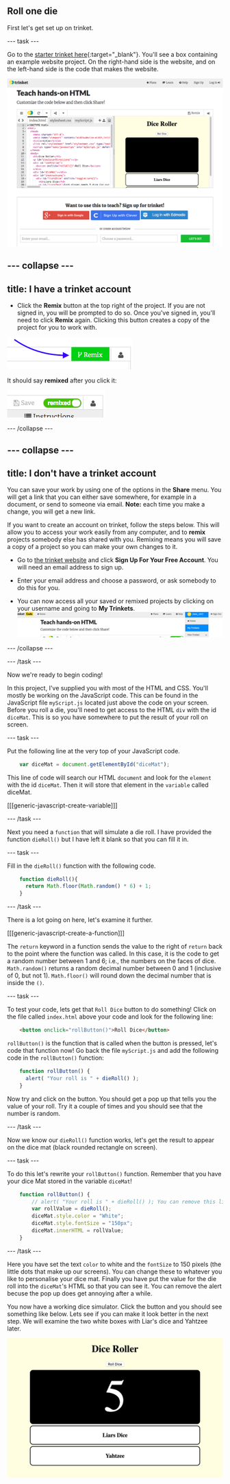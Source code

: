 ## Roll one die

First let's get set up on trinket.

--- task ---

Go to the [starter trinket here](https://trinket.io/html/830e255a5c){:target="_blank"}. You'll see a box containing an example website project. On the right-hand side is the website, and on the left-hand side is the code that makes the website. 

![Web page and code in trinket](images/starterTrinket.png)

--- collapse ---
---
title: I have a trinket account
---

- Click the **Remix** button at the top right of the project. If you are not signed in, you will be prompted to do so. Once you've signed in, you'll  need to click  **Remix** again. Clicking this button creates a copy of the project for you to work with. 

![Remix button](images/tktRemixButtonArrow.png)

It should say **remixed** after you click it:

![Button now says "remixed"](images/tktRemixedSmall.png)

--- /collapse ---

--- collapse ---
---
title: I don't have a trinket account
---

You can save your work by using one of the options in the **Share** menu. You will get a link that you can either save somewhere, for example in a document, or send to someone via email.
**Note:** each time you make a change, you will get a new link.

If you want to create an account on trinket, follow the steps below. This will allow you to access your work easily from any computer, and to **remix** projects somebody else has shared with you. Remixing means you will save a copy of a project so you can make your own changes to it.

- Go to [the trinket website](http://dojo.soy/trinket) and click **Sign Up For Your Free Account**. You will need an email address to sign up. 

- Enter your email address and choose a password, or ask somebody to do this for you.

- You can now access all your saved or remixed projects by clicking on your username and going to **My Trinkets**.
!["My Trinkets" menu item](images/myTrinketsMenu.png)

--- /collapse ---

--- /task ---

Now we're ready to begin coding!

In this project, I've supplied you with most of the HTML and CSS. You'll mostly be working on the JavaScript code. This can be found in the JavaScript file `myScript.js` located just above the code on your screen. Before you roll a die, you'll need to get access to the HTML `div` with the id `diceMat`. This is so you have somewhere to put the result of your roll on screen. 

--- task ---

Put the following line at the very top of your JavaScript code.

```javascript
    var diceMat = document.getElementById("diceMat");
```

This line of code will search our HTML `document` and look for the `element` with the id `diceMat`. Then it will store that element in the `variable` called diceMat.

[[[generic-javascript-create-variable]]]

--- /task ---

Next you need a `function` that will simulate a die roll. I have provided the function `dieRoll()` but I have left it blank so that you can fill it in. 

--- task ---

Fill in the `dieRoll()` function with the following code.

```javascript
    function dieRoll(){
      return Math.floor(Math.random() * 6) + 1;
    }
```

--- /task ---

There is a lot going on here, let's examine it further. 

[[[generic-javascript-create-a-function]]]

The `return` keyword in a function sends the value to the right of `return` back to the point where the function was called. In this case, it is the code to get a random number between 1 and 6; i.e., the numbers on the faces of dice. `Math.random()` returns a random decimal number between 0 and 1 (inclusive of 0, but not 1). `Math.floor()` will round down the decimal number that is inside the `()`.

--- task ---

To test your code, lets get that `Roll Dice` button to do something! Click on the file called `index.html` above your code and look for the following line:

```html
    <button onclick="rollButton()">Roll Dice</button>
```

`rollButton()` is the function that is called when the button is pressed, let's code that function now! Go back the file `myScript.js` and add the following code in the `rollButton()` function:

```javascript
    function rollButton() {
      alert( "Your roll is " + dieRoll() );
    }
```

Now try and click on the button. You should get a pop up that tells you the value of your roll. Try it a couple of times and you should see that the number is random.

--- /task ---

Now we know our `dieRoll()` function works, let's get the result to appear on the dice mat (black rounded rectangle on screen). 

--- task ---

To do this let's rewrite your `rollButton()` function. Remember that you have your dice Mat stored in the variable `diceMat`!

```javascript
    function rollButton() {
        // alert( "Your roll is " + dieRoll() ); You can remove this line
        var rollValue = dieRoll();
        diceMat.style.color = "White";
        diceMat.style.fontSize = "150px";
        diceMat.innerHTML = rollValue;
    }
```

--- /task ---

Here you have set the text `color` to white and the `fontSize` to 150 pixels (the little dots that make up our screens). You can change these to whatever you like to personalise your dice mat. Finally you have put the value for the die roll into the `diceMat`'s HTML so that you can see it. You can remove the alert becuse the pop up does get annoying after a while.

You now have a working dice simulator. Click the button and you should see something like below. Lets see if you can make it look better in the next step. We will examine the two white boxes with Liar's dice and Yahtzee later.

![Image of the project at the end of this step](images/step2Image.png)